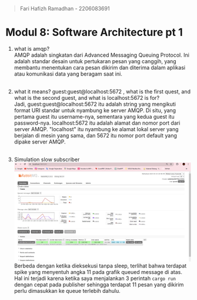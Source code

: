 > Fari Hafizh Ramadhan - 2206083691

# Modul 8: Software Architecture pt 1

1. what is amqp?
   <br>AMQP adalah singkatan dari Advanced Messaging Queuing Protocol. Ini adalah standar desain untuk pertukaran pesan yang canggih, yang membantu menentukan cara pesan dikirim dan diterima dalam aplikasi atau komunikasi data yang beragam saat ini.<br><br>

2.  what it means? guest:guest@localhost:5672 , what is the first quest, and what is
    the second guest, and what is localhost:5672 is for?
    <br>Jadi, guest:guest@localhost:5672 itu adalah string yang mengikuti format URI standar untuk nyambung ke server AMQP. Di situ, yang pertama guest itu username-nya, sementara yang kedua guest itu password-nya. localhost:5672 itu adalah alamat dan nomor port dari server AMQP. "localhost" itu nyambung ke alamat lokal server yang berjalan di mesin yang sama, dan 5672 itu nomor port default yang dipake server AMQP.<br><br>

3. Simulation slow subscriber
![subscriber-slow](img/subscriber-slow.png)
   Berbeda dengan ketika dieksekusi tanpa sleep, terlihat bahwa terdapat spike yang menyentuh angka 11 pada grafik queued message di atas. Hal ini terjadi karena ketika saya menjalankan 3 perintah `cargo run` dengan cepat pada publisher sehingga terdapat 11 pesan yang dikirim perlu dimasukkan ke queue terlebih dahulu.
